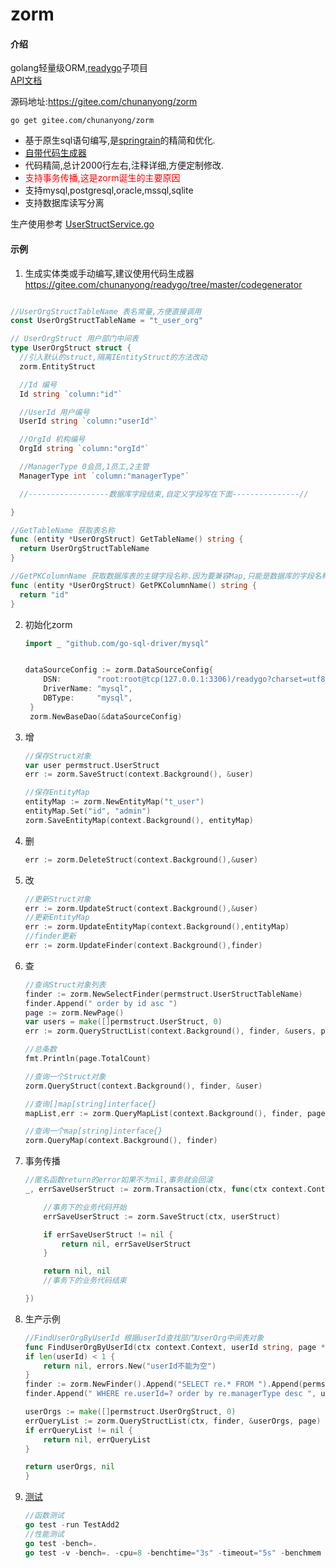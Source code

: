 # zorm

#### 介绍
golang轻量级ORM,[readygo](https://gitee.com/chunanyong/readygo)子项目  
[API文档](https://pkg.go.dev/gitee.com/chunanyong/zorm?tab=doc)  

源码地址:https://gitee.com/chunanyong/zorm

``` 
go get gitee.com/chunanyong/zorm 
```  
* 基于原生sql语句编写,是[springrain](https://gitee.com/chunanyong/springrain)的精简和优化.
* [自带代码生成器](https://gitee.com/chunanyong/readygo/tree/master/codegenerator)  
* 代码精简,总计2000行左右,注释详细,方便定制修改.  
* <font color=red>支持事务传播,这是zorm诞生的主要原因</font>
* 支持mysql,postgresql,oracle,mssql,sqlite
* 支持数据库读写分离

生产使用参考 [UserStructService.go](https://gitee.com/chunanyong/readygo/tree/master/permission/permservice)

#### 示例  

 1.  生成实体类或手动编写,建议使用代码生成器 https://gitee.com/chunanyong/readygo/tree/master/codegenerator
  ```go  

//UserOrgStructTableName 表名常量,方便直接调用
const UserOrgStructTableName = "t_user_org"

// UserOrgStruct 用户部门中间表
type UserOrgStruct struct {
	//引入默认的struct,隔离IEntityStruct的方法改动
	zorm.EntityStruct

	//Id 编号
	Id string `column:"id"`

	//UserId 用户编号
	UserId string `column:"userId"`

	//OrgId 机构编号
	OrgId string `column:"orgId"`

	//ManagerType 0会员,1员工,2主管
	ManagerType int `column:"managerType"`

	//------------------数据库字段结束,自定义字段写在下面---------------//

}

//GetTableName 获取表名称
func (entity *UserOrgStruct) GetTableName() string {
	return UserOrgStructTableName
}

//GetPKColumnName 获取数据库表的主键字段名称.因为要兼容Map,只能是数据库的字段名称.
func (entity *UserOrgStruct) GetPKColumnName() string {
	return "id"
}

  ```  
2.  初始化zorm

    ```go
    import _ "github.com/go-sql-driver/mysql"


    dataSourceConfig := zorm.DataSourceConfig{
		DSN:        "root:root@tcp(127.0.0.1:3306)/readygo?charset=utf8&parseTime=true",
		DriverName: "mysql",
		DBType:     "mysql",
     }
     zorm.NewBaseDao(&dataSourceConfig)
    ```  
3.  增
    ```go
	//保存Struct对象
    var user permstruct.UserStruct
    err := zorm.SaveStruct(context.Background(), &user)

	//保存EntityMap
	entityMap := zorm.NewEntityMap("t_user")
	entityMap.Set("id", "admin")
	zorm.SaveEntityMap(context.Background(), entityMap)

    ```
4.  删
    ```go
    err := zorm.DeleteStruct(context.Background(),&user)
    ```
  
5.  改
    ```go
	//更新Struct对象
    err := zorm.UpdateStruct(context.Background(),&user)
	//更新EntityMap
	err := zorm.UpdateEntityMap(context.Background(),entityMap)
    //finder更新
    err := zorm.UpdateFinder(context.Background(),finder)
    ```
6.  查
    ```go
	//查询Struct对象列表
	finder := zorm.NewSelectFinder(permstruct.UserStructTableName)
	finder.Append(" order by id asc ")
	page := zorm.NewPage()
	var users = make([]permstruct.UserStruct, 0)
	err := zorm.QueryStructList(context.Background(), finder, &users, page)

	//总条数
	fmt.Println(page.TotalCount)

	//查询一个Struct对象
	zorm.QueryStruct(context.Background(), finder, &user)

    //查询[]map[string]interface{}
	mapList,err := zorm.QueryMapList(context.Background(), finder, page)

	//查询一个map[string]interface{}
	zorm.QueryMap(context.Background(), finder)
    ```
7.  事务传播
    ```go
    //匿名函数return的error如果不为nil,事务就会回滚
	_, errSaveUserStruct := zorm.Transaction(ctx, func(ctx context.Context) (interface{}, error) {

		//事务下的业务代码开始
		errSaveUserStruct := zorm.SaveStruct(ctx, userStruct)

		if errSaveUserStruct != nil {
			return nil, errSaveUserStruct
		}

		return nil, nil
		//事务下的业务代码结束

	})
    ```
8.  生产示例
    ```go    
    //FindUserOrgByUserId 根据userId查找部门UserOrg中间表对象
    func FindUserOrgByUserId(ctx context.Context, userId string, page *zorm.Page) ([]permstruct.UserOrgStruct, error) {
	if len(userId) < 1 {
		return nil, errors.New("userId不能为空")
	}
	finder := zorm.NewFinder().Append("SELECT re.* FROM ").Append(permstruct.UserOrgStructTableName).Append(" re ")
	finder.Append(" WHERE re.userId=? order by re.managerType desc ", userId)

	userOrgs := make([]permstruct.UserOrgStruct, 0)
	errQueryList := zorm.QueryStructList(ctx, finder, &userOrgs, page)
	if errQueryList != nil {
		return nil, errQueryList
	}

	return userOrgs, nil
    }
    ```  

9.  [测试](https://www.jianshu.com/p/1adc69468b6f)
    ```go 
    //函数测试
    go test -run TestAdd2
    //性能测试
    go test -bench=.
    go test -v -bench=. -cpu=8 -benchtime="3s" -timeout="5s" -benchmem
    ```


